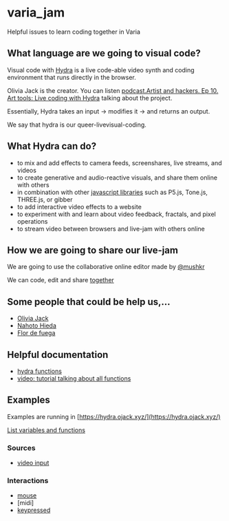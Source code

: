# varia_jam

 Helpful issues to learn coding together in Varia

## What language  are we going to visual code?

Visual code with [Hydra](https://hydra.ojack.xyz/docs/) is a live code-able video synth and coding environment that runs directly in the browser.

Olivia Jack is the creator. You can listen [podcast.Artist and hackers. Ep 10. Art tools: Live coding with Hydra](https://www.artistsandhackers.org/hydra) talking about the project.

Essentially, Hydra takes an input → modifies it → and returns an output.

We say that hydra is our queer-livevisual-coding.

## What Hydra can do?

* to mix and add effects to camera feeds, screenshares, live streams, and videos
* to create generative and audio-reactive visuals, and share them online with others
* in combination with other [javascript libraries](https://hydra.ojack.xyz/docs/docs/learning/extending-hydra/extending-hydra/) such as P5.js, Tone.js, THREE.js, or gibber
* to add interactive video effects to a website
* to experiment with and learn about video feedback, fractals, and pixel operations
* to stream video between browsers and live-jam with others online

## How we are going to share our live-jam

We are going to use the collaborative online editor made by [@mushkr](https://github.com/munshkr/flok)

We can code, edit and share [together](https://flok.cc/s/wispy-violet-tiger-c5715ef3#targets=hydra&c0=b3NjKCgoKT0%252BYS5mZnRbMF0qNDAwKSwyLC4xKS5vdXQoKQ%253D%253D) 

## Some people that could be help us,...

* [Olivia Jack]()
* [Nahoto Hieda](https://www.youtube.com/@NaotoHieda)
* [Flor de fuega](https://www.youtube.com/@flordefuega)

## Helpful documentation

* [hydra functions](https://hydra.ojack.xyz/docs/docs/reference/)
* [video: tutorial talking about all functions](https://www.youtube.com/watch?v=OlAnsjxhAO0)

## Examples

Examples are running in [https://hydra.ojack.xyz/](https://hydra.ojack.xyz/)

[List variables and functions](https://github.com/ojack/hydra/blob/master/docs/funcs.md)
### Sources
- [video input](https://github.com/magdaarques/varia_jam/blob/main/examples/videoinput.js)
### Interactions
- [mouse](https://github.com/magdaarques/varia_jam/blob/main/examples/mousexy.js)
- [midi] 
- [keypressed](https://github.com/magdaarques/varia_jam/blob/main/examples/keypressed.js)


